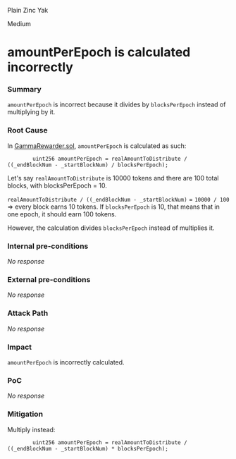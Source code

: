Plain Zinc Yak

Medium

# amountPerEpoch is calculated incorrectly

### Summary

`amountPerEpoch` is incorrect because it divides by `blocksPerEpoch` instead of multiplying by it.



### Root Cause

In [GammaRewarder.sol](https://github.com/sherlock-audit/2024-10-gamma-rewarder/blob/main/GammaRewarder/contracts/GammaRewarder.sol#L127), `amountPerEpoch` is calculated as such:

```solidity
        uint256 amountPerEpoch = realAmountToDistribute / ((_endBlockNum - _startBlockNum) / blocksPerEpoch);
```

Let's say `realAmountToDistribute` is 10000 tokens and there are 100 total blocks, with blocksPerEpoch = 10.

`realAmountToDistribute / ((_endBlockNum - _startBlockNum)` = `10000 / 100` => every block earns 10 tokens. If `blocksPerEpoch` is 10, that means that in one epoch, it should earn 100 tokens. 

However, the calculation divides `blocksPerEpoch` instead of multiplies it. 

### Internal pre-conditions

_No response_

### External pre-conditions

_No response_

### Attack Path

_No response_

### Impact

`amountPerEpoch` is incorrectly calculated.

### PoC

_No response_

### Mitigation

Multiply instead:

```solidity
        uint256 amountPerEpoch = realAmountToDistribute / ((_endBlockNum - _startBlockNum) * blocksPerEpoch);
```
